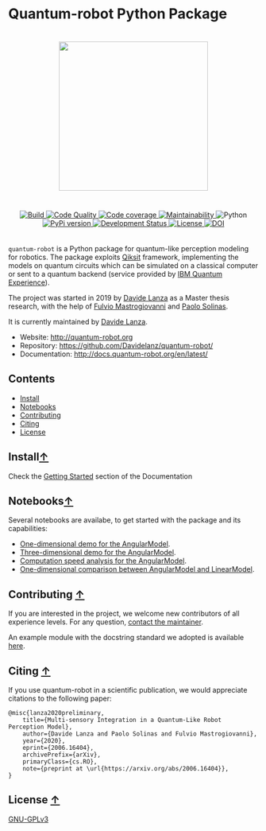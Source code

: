 # Quantum-robot Python Package

<div align="center" style="align:center; padding:20px">
    <a href="http://quantum-robot.org">
        <img width="300" src="https://raw.githubusercontent.com/Davidelanz/quantum-robot/master/docs/quantum-robot-logo.svg">
    </a>
</div>

<div align="center" style="align:center; padding:20px">
    <a href="https://travis-ci.com/github/Davidelanz/quantum-robot">
        <img src="https://travis-ci.com/Davidelanz/quantum-robot.svg?branch=master" alt="Build"/>
    </a>
    <a href="https://frontend.code-inspector.com/public/project/13599/quantum-robot/dashboard">
        <img src="https://www.code-inspector.com/project/13599/score/svg" alt="Code Quality"/>
    </a>
    <a href="https://codecov.io/gh/Davidelanz/quantum-robot" >
        <img src="https://codecov.io/gh/Davidelanz/quantum-robot/branch/master/graph/badge.svg?token=69IQEINMQU" alt="Code coverage"/>
    </a>
    <a href="https://codeclimate.com/github/Davidelanz/quantum-robot/maintainability">
        <img src="https://api.codeclimate.com/v1/badges/498a54bb981af54decec/maintainability" alt="Maintainability"/>
    </a>
    <a>
        <img src="https://img.shields.io/badge/python-&#8805;3.7-blue" alt="Python"/>
    </a>
    <a href="https://pypi.org/project/quantum-robot/">
        <img src="https://badge.fury.io/py/quantum-robot.svg" alt="PyPi version"/>
    </a>
    <a href="https://pypi.org/project/quantum-robot/">
        <img src="https://pypip.in/status/quantum-robot/badge.svg" alt="Development Status"/>
    </a>
    <a href="https://github.com/Davidelanz/quantum-robot/blob/master/LICENSE">
        <img src="https://img.shields.io/badge/license-GNU_GPL_v3-blue" alt="License"/>
    </a>
    <a href="https://zenodo.org/badge/latestdoi/274185290">
        <img src="https://zenodo.org/badge/274185290.svg" alt="DOI">
    </a>
</div>

`quantum-robot` is a Python package for quantum-like perception modeling
for robotics. The package exploits [Qiksit](https://qiskit.org/)
framework, implementing the models on quantum circuits which can be
simulated on a classical computer or sent to a quantum backend (service
provided by [IBM Quantum
Experience](https://quantum-computing.ibm.com/)).

The project was started in 2019 by
[Davide Lanza](https://scholar.google.com/citations?user=Lqx6VqEAAAAJ)
as a Master thesis
research, with the help of
[Fulvio Mastrogiovanni](https://www.dibris.unige.it/mastrogiovanni-fulvio)
and
[Paolo Solinas](http://www.spin.cnr.it/index.php/people/46-researchers/49-solinas-paolo.html).

It is currently maintained by [Davide Lanza](https://scholar.google.com/citations?user=Lqx6VqEAAAAJ).

- Website: <http://quantum-robot.org>
- Repository: <https://github.com/Davidelanz/quantum-robot/>
- Documentation: <http://docs.quantum-robot.org/en/latest/>

## Contents

- [Install](#install)
- [Notebooks](#notebooks)
- [Contributing](#contributing)
- [Citing](#citing)
- [License](#license)

## Install[↑](#contents)

Check the
[Getting Started](http://www.quantum-robot.org/docs/getting_started.html)
section of the Documentation

## Notebooks[↑](#contents)

Several notebooks are availabe, to get started with the package and its
capabilities:

- [One-dimensional demo for the
  AngularModel](https://github.com/Davidelanz/quantum-robot/blob/master/notebooks/demo_angular_dim1.ipynb).
- [Three-dimensional demo for the
  AngularModel](https://github.com/Davidelanz/quantum-robot/blob/master/notebooks/demo_angular_dim3_RGB.ipynb).
- [Computation speed analysis for the
  AngularModel](https://github.com/Davidelanz/quantum-robot/blob/master/notebooks/computation_speed.ipynb).
- [One-dimensional comparison between AngularModel and
  LinearModel](https://github.com/Davidelanz/quantum-robot/blob/master/notebooks/model_comparison.ipynb).

## Contributing [↑](#contents)

If you are interested in the project, we welcome new contributors of all
experience levels. For any question, [contact the
maintainer](mailto:lanza.davide.it@gmail.com).

An example module with the docstring standard we adopted is available
[here](https://github.com/Davidelanz/quantum-robot/blob/master/docs/docstring_example/template.py).

## Citing [↑](#contents)

If you use quantum-robot in a scientific publication, we would
appreciate citations to the following paper:

```{.sourceCode .bibtex}
@misc{lanza2020preliminary,
    title={Multi-sensory Integration in a Quantum-Like Robot Perception Model},
    author={Davide Lanza and Paolo Solinas and Fulvio Mastrogiovanni},
    year={2020},
    eprint={2006.16404},
    archivePrefix={arXiv},
    primaryClass={cs.RO},
    note={preprint at \url{https://arxiv.org/abs/2006.16404}},
}
```

## License [↑](#contents)

[GNU-GPLv3](https://github.com/Davidelanz/quantum-robot/blob/master/LICENSE)
